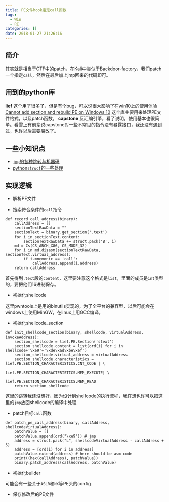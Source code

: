 ```yaml
---
title: PE文件hook指定call函数
tags:
  - Win
  - RE
categories: []
date: 2018-01-27 21:26:16
---
```


## 简介

其实就是相当于CTF中的patch，在Kali中类似于Backdoor-factory，我们patch一个指定`call`，然后在最后加上jmp回来的代码即可。

## 用到的python库

**lief**
这个用了很多了，但是有个bug，可以说很大影响了在win10上的使用体验[Cannot add section and rebuild PE on Windows 10](https://github.com/lief-project/LIEF/issues/109)
这个库主要用来处理PE文件格式，以及patch函数。
**capstone**
反汇编引擎，看了说明，使用基本也很简单。看雪上有前辈说capstone对一些不常见的指令没有暴露接口，我还没有遇到过，也许以后需要魔改了。

## 一些小知识点

+ [`jmp`的各种跳转与机器码](http://blog.csdn.net/wzsy/article/details/17163589)
+ [python`struct`的一些处理](https://www.cnblogs.com/kuzhon/articles/5627977.html)

## 实现逻辑

+ 解析PE文件

+ 搜索符合条件的`call`指令

```
def record_call_address(binary):
    callAddress = []
    sectionTextRawData = ""
    sectionText = binary.get_section('.text')
    for i in sectionText.content:
        sectionTextRawData += struct.pack('B', i)
    md = Cs(CS_ARCH_X86, CS_MODE_32)
    for i in md.disasm(sectionTextRawData, sectionText.virtual_address):
        if i.mnemonic == 'call':
            callAddress.append(i.address)
    return callAddress
```

首先得到`.text`段的`content`，这里要注意这个格式是`list`，里面的成员是`int`类型的，要把他们16进制保存。

+ 初始化shellcode

这里pwntools上是用的binutils实现的，为了全平台的兼容型，以后可能会在windows上使用MinGW，在linux上用GCC编译。

+ 初始化shellcode_section

```
def init_shellcode_section(binary, shellcode, virtualAddress, invokeAddress):
    section_shellcode = lief.PE.Section('stext')
    section_shellcode.content = list(ord(i) for i in shellcode+'\xe9'+'\xde\xad\xbe\xef')
    section_shellcode.virtual_address = virtualAddress
    section_shellcode.characteristics = lief.PE.SECTION_CHARACTERISTICS.CNT_CODE | \
                                        lief.PE.SECTION_CHARACTERISTICS.MEM_EXECUTE| \
                                        lief.PE.SECTION_CHARACTERISTICS.MEM_READ
    return section_shellcode
```

这里的跳转我还没想好，因为设计到shellcode的执行流程，我在想也许可以把这里的`jmp`放回shellcode的编译中处理

+ patch目标`call`函数

```
def patch_pe_call_address(binary, callAddress, shellcodeVirtualAddress):
    patchValue = []
    patchValue.append(ord("\xe9")) # jmp
    address = struct.pack("L", shellcodeVirtualAddress - callAddress + 5)
    address = [ord(i) for i in address]
    patchValue.extend(address) # here should be asm code
    print((hex(callAddress), patchValue))
    binary.patch_address(callAddress, patchValue)
```

+ 初始化builder

可能会有一些关于`ASLR`和`NX`等PE头的config

+ 保存修改后的PE文件
